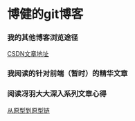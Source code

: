 # 博健的git博客

### 我的其他博客浏览途径

[CSDN文章地址](https://blog.csdn.net/jbj6568839z)  

### 我阅读的针对前端（暂时）的精华文章


### 阅读冴羽大大深入系列文章心得
[从原型到原型链](https://github.com/webbj97/summary/issues/1)  
